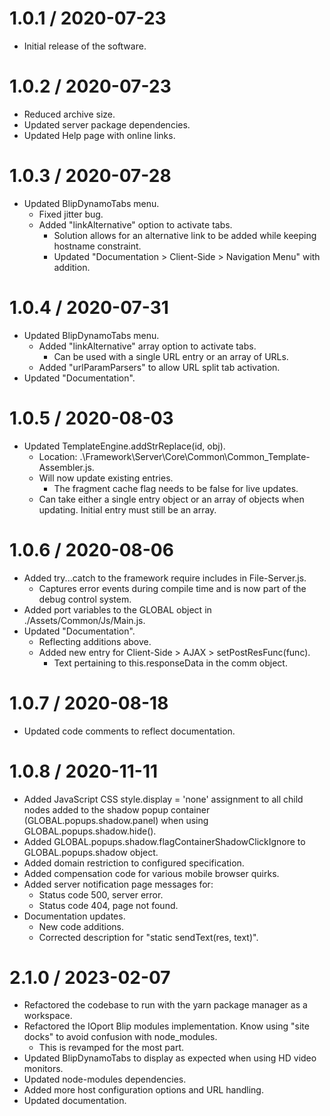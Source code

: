 1.0.1 / 2020-07-23
===================

  * Initial release of the software.

1.0.2 / 2020-07-23
===================

  * Reduced archive size.
  * Updated server package dependencies.
  * Updated Help page with online links.

1.0.3 / 2020-07-28
===================
  * Updated BlipDynamoTabs menu.
    - Fixed jitter bug.
    - Added "linkAlternative" option to activate tabs.      
      - Solution allows for an alternative link to be added while keeping hostname constraint.
      - Updated "Documentation > Client-Side > Navigation Menu" with addition.

1.0.4 / 2020-07-31
===================
  * Updated BlipDynamoTabs menu.
    - Added "linkAlternative" array option to activate tabs.      
      - Can be used with a single URL entry or an array of URLs.
    - Added "urlParamParsers" to allow URL split tab activation.
  * Updated "Documentation".

1.0.5 / 2020-08-03
===================
  * Updated TemplateEngine.addStrReplace(id, obj).
    - Location: .\Framework\Server\Core\Common\Common_Template-Assembler.js.
    - Will now update existing entries.
      - The fragment cache flag needs to be false for live updates.
    - Can take either a single entry object or an array of objects when updating.  Initial entry must still be an array.

1.0.6 / 2020-08-06
===================
  * Added try...catch to the framework require includes in File-Server.js.
    - Captures error events during compile time and is now part of the debug control system.
  * Added port variables to the GLOBAL object in ./Assets/Common/Js/Main.js.
  * Updated "Documentation".
    - Reflecting additions above.
    - Added new entry for Client-Side > AJAX > setPostResFunc(func).
      - Text pertaining to this.responseData in the comm object.

1.0.7 / 2020-08-18
===================
  * Updated code comments to reflect documentation.

1.0.8 / 2020-11-11
===================
  * Added JavaScript CSS style.display = 'none' assignment to all child nodes added to the shadow popup container (GLOBAL.popups.shadow.panel) when using GLOBAL.popups.shadow.hide().
  * Added GLOBAL.popups.shadow.flagContainerShadowClickIgnore to GLOBAL.popups.shadow object.
  * Added domain restriction to configured specification.
  * Added compensation code for various mobile browser quirks.
  * Added server notification page messages for:
    - Status code 500, server error.
    - Status code 404, page not found.
  * Documentation updates.
    - New code additions.
    - Corrected description for "static sendText(res, text)".

2.1.0 / 2023-02-07
===================
  * Refactored the codebase to run with the yarn package manager as a workspace.
  * Refactored the IOport Blip modules implementation.  Know using "site docks" to avoid confusion with node_modules.
    - This is revamped for the most part.
  * Updated BlipDynamoTabs to display as expected when using HD video monitors.
  * Updated node-modules dependencies.
  * Added more host configuration options and URL handling.
  * Updated documentation.


    